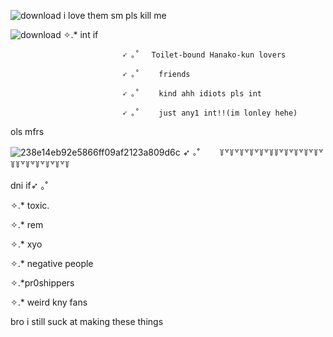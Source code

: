 ![download](https://github.com/user-attachments/assets/147af8f5-1cc3-4d6b-b766-98553c8eb750)           i love them sm pls kill me




![download](https://github.com/user-attachments/assets/1a00e651-5cac-49a4-9cd4-682fffebe5ab)
                                      ✧.* int if
                            
                             ➶ ｡˚ 　Toilet-bound Hanako-kun lovers
                            
                             ➶ ｡˚ 　　friends 
                             
                             ➶ ｡˚ 　　kind ahh idiots pls int

                             ➶ ｡˚ 　　just any1 int!!(im lonley hehe)


ols mfrs

![238e14eb92e5866ff09af2123a809d6c](https://github.com/user-attachments/assets/fc5370fc-a2c8-4f06-ba12-ab7b5d6a20f7)   ➶ ｡˚ 　　꒦꒷꒦꒷꒦꒷꒦꒷꒦꒷꒦꒦꒷꒦꒷꒦꒷꒦꒷꒦꒷꒦꒦꒷꒦꒷꒦꒷꒦꒷꒦꒷꒦

dni if➶ ｡˚ 　　

✧.* toxic.

✧.* rem

✧.* xyo

✧.* negative people

✧.*pr0shippers

✧.* weird kny fans

bro i still suck at making these things
